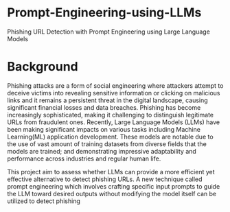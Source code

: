 # Prompt-Engineering-using-LLMs
Phishing URL Detection with Prompt Engineering using Large Language Models

# Background
Phishing attacks are a form of social engineering where attackers attempt to deceive victims into revealing sensitive information or clicking on malicious links and it remains a persistent threat in the digital landscape, causing significant financial losses and data breaches. Phishing has become increasingly sophisticated, making it challenging to distinguish legitimate URLs from fraudulent ones.
Recently, Large Language Models (LLMs) have been making significant impacts on various tasks including Machine Learning(ML) application development. These models are notable due to the use of vast amount of training datasets from diverse fields that the models are trained; and demonstrating impressive adaptability and performance across industries and regular human life.

This project aim to assess whether LLMs can provide a more efficient yet effective alternative to detect phishing URLs.
A new technique called prompt engineering which involves crafting specific input prompts to guide the LLM toward desired outputs without modifying the model itself can be utilized to detect phishing
